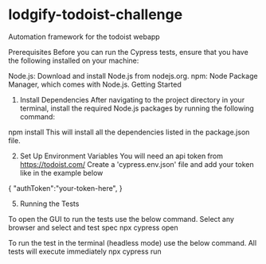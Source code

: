# lodgify-todoist-challenge
Automation framework for the todoist webapp

Prerequisites
Before you can run the Cypress tests, ensure that you have the following installed on your machine:

Node.js: Download and install Node.js from nodejs.org.
npm: Node Package Manager, which comes with Node.js.
Getting Started
1. Install Dependencies
After navigating to the project directory in your terminal, install the required Node.js packages by running the following command:

npm install
This will install all the dependencies listed in the package.json file.

2. Set Up Environment Variables
You will need an api token from https://todoist.com/
Create a 'cypress.env.json' file and add your token like in the example below

{
   "authToken":"your-token-here",
}

5. Running the Tests

To open the GUI to run the tests use the below command. Select any browser and select and test spec
npx cypress open

To run the test in the terminal (headless mode) use the below command. All tests will execute immediately
npx cypress run
